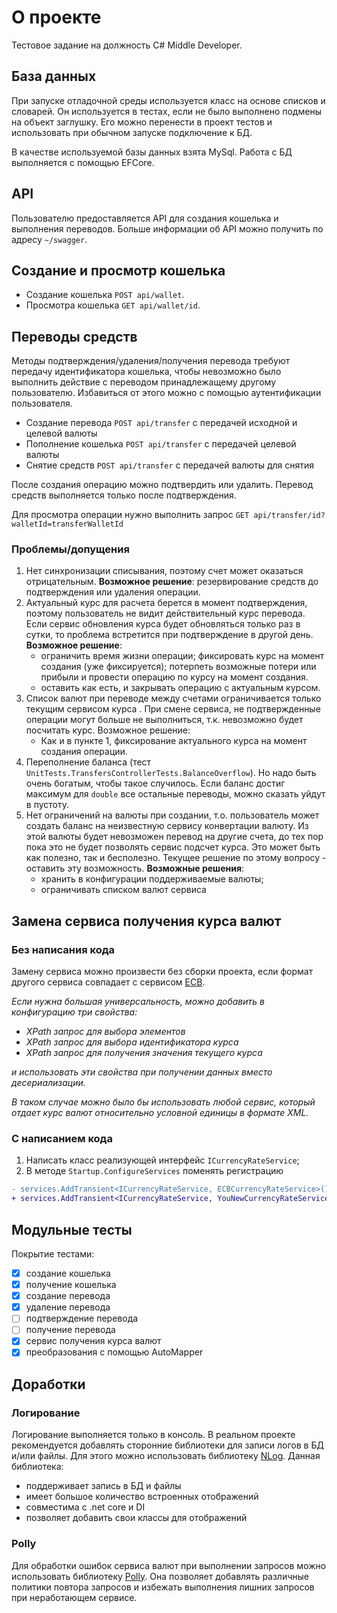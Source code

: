 # О проекте

Тестовое задание на должность C# Middle Developer.

## База данных

При запуске отладочной среды используется класс на основе списков и словарей. Он используется в тестах, если не было выполнено подмены на объект заглушку. Его можно перенести в проект тестов и использовать при обычном запуске подключение к БД.

В качестве используемой базы данных взята MySql. Работа с БД выполняется с помощью EFCore.

## API

Пользователю предоставляется API для создания кошелька и выполнения переводов. Больше информации об API можно получить по адресу `~/swagger`.

## Создание и просмотр кошелька

- Создание кошелька `POST api/wallet`.
- Просмотра кошелька `GET api/wallet/id`.

## Переводы средств

Методы подтверждения/удаления/получения перевода требуют передачу идентификатора кошелька, чтобы невозможно было выполнить действие с переводом принадлежащему другому пользователю.
Избавиться от этого можно с помощью аутентификации пользователя.

- Создание перевода `POST api/transfer` с передачей исходной и целевой валюты
- Пополнение кошелька `POST api/transfer` с передачей целевой валюты
- Снятие средств `POST api/transfer` с передачей валюты для снятия

После создания операцию можно подтвердить или удалить. Перевод средств выполняется только после подтверждения.

Для просмотра операции нужно выполнить запрос `GET api/transfer/id?walletId=transferWalletId`

### Проблемы/допущения

1. Нет синхронизации списывания, поэтому счет может оказаться отрицательным. **Возможное решение**: резервирование средств до подтверждения или удаления операции.
1. Актуальный курс для расчета берется в момент подтверждения, поэтому пользователь не видит действительный курс перевода. Если сервис обновления курса будет обновляться только раз в сутки, то проблема встретится при подтверждение в другой день. **Возможное решение**:
   - ограничить время жизни операции; фиксировать курс на момент создания (уже фиксируется); потерпеть возможные потери или прибыли и провести операцию по курсу на момент создания.
   - оставить как есть, и закрывать операцию с актуальным курсом.
1. Список валют при переводе между счетами ограничивается только текущим сервисом курса . При смене сервиса, не подтвержденные операции могут больше не выполниться, т.к. невозможно будет посчитать курс. Возможное решение:
   - Как и в пункте 1, фиксирование актуального курса на момент создания операции.
1. Переполнение баланса (тест `UnitTests.TransfersControllerTests.BalanceOverflow`). Но надо быть очень богатым, чтобы такое случилось. Если баланс достиг максимум для `double` все остальные переводы, можно сказать уйдут в пустоту.
1. Нет ограничений на валюты при создании, т.о. пользователь может создать баланс на неизвестную сервису конвертации валюту. Из этой валюты будет невозможен перевод на другие счета, до тех пор пока это не будет позволять сервис подсчет курса. Это может быть как полезно, так и бесполезно. Текущее решение по этому вопросу - оставить эту возможность. **Возможные решения**:
   - хранить в конфигурации поддерживаемые валюты;
   - ограничивать списком валют сервиса

## Замена сервиса получения курса валют

### Без написания кода

Замену сервиса можно произвести без сборки проекта, если формат другого сервиса совпадает с сервисом [ECB](https://www.ecb.europa.eu/stats/eurofxref/eurofxref-daily.xml). 

*Если нужна большая универсальность, можно добавить в конфигурацию три свойства:*

- *XPath запрос для выбора элементов*
- *XPath запрос для выбора идентификатора курса*
- *XPath запрос для получения значения текущего курса*

*и использовать эти свойства при получении данных вместо десериализации.*

*В таком случае можно было бы использовать любой сервис, который отдает курс валют относительно условной единицы в формате XML.*

### С написанием кода

1. Написать класс реализующей интерфейс `ICurrencyRateService`;
2. В методе `Startup.ConfigureServices` поменять регистрацию 

```diff
- services.AddTransient<ICurrencyRateService, ECBCurrencyRateService>();
+ services.AddTransient<ICurrencyRateService, YouNewCurrencyRateService>();
```

## Модульные тесты

Покрытие тестами:

- [x] создание кошелька
- [x] получение кошелька
- [x] создание перевода
- [x] удаление перевода
- [ ] подтверждение перевода
- [ ] получение перевода
- [x] сервис получения курса валют
- [x] преобразования с помощью AutoMapper

## Доработки

### Логирование

Логирование выполняется только в консоль. В реальном проекте рекомендуется добавлять сторонние библиотеки для записи логов в БД и/или файлы. Для этого можно использовать библиотеку [NLog](https://nlog-project.org/). Данная библиотека:

- поддерживает запись в БД и файлы
- имеет большое количество встроенных отображений
- совместима с .net core и DI
- позволяет добавить свои классы для отображений

### Polly

Для обработки ошибок сервиса валют при выполнении запросов можно использовать библиотеку [Polly](https://github.com/App-vNext/Polly). Она позволяет добавлять различные политики повтора запросов и избежать выполнения лишних запросов при неработающем сервисе.
